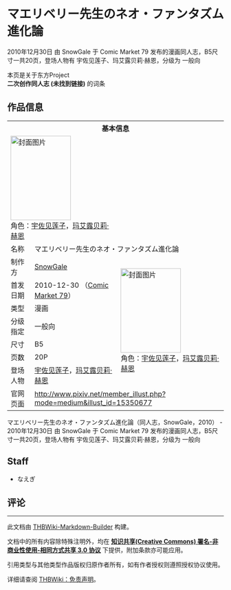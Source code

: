 # マエリベリー先生のネオ・ファンタズム進化論

<!-- source html: G:\repos\THBWiki-Markdown-Builder\THBWikiMarkdown\Temp\main\6\6f\ns0%3A%E3%83%9E%E3%82%A8%E3%83%AA%E3%83%99%E3%83%AA%E3%83%BC%E5%85%88%E7%94%9F%E3%81%AE%E3%83%8D%E3%82%AA%E3%83%BB%E3%83%95%E3%82%A1%E3%83%B3%E3%82%BF%E3%82%BA%E3%83%A0%E9%80%B2%E5%8C%96%E8%AB%96.html -->

2010年12月30日 由 SnowGale 于 Comic Market 79 发布的漫画同人志，B5尺寸一共20页，登场人物有 宇佐见莲子、玛艾露贝莉·赫恩，分级为 一般向

本页是关于东方Project  
 **二次创作同人志 (未找到链接)** 的词条
## 作品信息

<table><tbody><tr><th colspan="3">基本信息</th></tr><tr><td class="cover-artwork-mobile" colspan="2"><a href="./文件-マエリベリー先生のネオ・ファンタズム進化論封面.jpg.md" class="image" title="封面图片"><img alt="封面图片" src="https://upload.thwiki.cc/thumb/0/0a/%E3%83%9E%E3%82%A8%E3%83%AA%E3%83%99%E3%83%AA%E3%83%BC%E5%85%88%E7%94%9F%E3%81%AE%E3%83%8D%E3%82%AA%E3%83%BB%E3%83%95%E3%82%A1%E3%83%B3%E3%82%BF%E3%82%BA%E3%83%A0%E9%80%B2%E5%8C%96%E8%AB%96%E5%B0%81%E9%9D%A2.jpg/140px-%E3%83%9E%E3%82%A8%E3%83%AA%E3%83%99%E3%83%AA%E3%83%BC%E5%85%88%E7%94%9F%E3%81%AE%E3%83%8D%E3%82%AA%E3%83%BB%E3%83%95%E3%82%A1%E3%83%B3%E3%82%BF%E3%82%BA%E3%83%A0%E9%80%B2%E5%8C%96%E8%AB%96%E5%B0%81%E9%9D%A2.jpg" decoding="async" loading="lazy" width="140" height="196" srcset="https://upload.thwiki.cc/thumb/0/0a/%E3%83%9E%E3%82%A8%E3%83%AA%E3%83%99%E3%83%AA%E3%83%BC%E5%85%88%E7%94%9F%E3%81%AE%E3%83%8D%E3%82%AA%E3%83%BB%E3%83%95%E3%82%A1%E3%83%B3%E3%82%BF%E3%82%BA%E3%83%A0%E9%80%B2%E5%8C%96%E8%AB%96%E5%B0%81%E9%9D%A2.jpg/210px-%E3%83%9E%E3%82%A8%E3%83%AA%E3%83%99%E3%83%AA%E3%83%BC%E5%85%88%E7%94%9F%E3%81%AE%E3%83%8D%E3%82%AA%E3%83%BB%E3%83%95%E3%82%A1%E3%83%B3%E3%82%BF%E3%82%BA%E3%83%A0%E9%80%B2%E5%8C%96%E8%AB%96%E5%B0%81%E9%9D%A2.jpg 1.5x, https://upload.thwiki.cc/thumb/0/0a/%E3%83%9E%E3%82%A8%E3%83%AA%E3%83%99%E3%83%AA%E3%83%BC%E5%85%88%E7%94%9F%E3%81%AE%E3%83%8D%E3%82%AA%E3%83%BB%E3%83%95%E3%82%A1%E3%83%B3%E3%82%BF%E3%82%BA%E3%83%A0%E9%80%B2%E5%8C%96%E8%AB%96%E5%B0%81%E9%9D%A2.jpg/280px-%E3%83%9E%E3%82%A8%E3%83%AA%E3%83%99%E3%83%AA%E3%83%BC%E5%85%88%E7%94%9F%E3%81%AE%E3%83%8D%E3%82%AA%E3%83%BB%E3%83%95%E3%82%A1%E3%83%B3%E3%82%BF%E3%82%BA%E3%83%A0%E9%80%B2%E5%8C%96%E8%AB%96%E5%B0%81%E9%9D%A2.jpg 2x" data-file-width="650" data-file-height="909"></a><div class="cover-char">角色：<a href="./宇佐见莲子.md" title="宇佐见莲子">宇佐见莲子</a>，<a href="./玛艾露贝莉·赫恩.md" title="玛艾露贝莉·赫恩">玛艾露贝莉·赫恩</a></div></td>
</tr><tr><td class="label">名称</td><td colspan="2"> マエリベリー先生のネオ・ファンタズム進化論 </td></tr><tr><td class="label">制作方</td><td><a href="./SnowGale.md" title="SnowGale">SnowGale</a></td><td class="cover-artwork" rowspan="7" style="min-width:196px;"><a href="./文件-マエリベリー先生のネオ・ファンタズム進化論封面.jpg.md" class="image" title="封面图片"><img alt="封面图片" src="https://upload.thwiki.cc/thumb/0/0a/%E3%83%9E%E3%82%A8%E3%83%AA%E3%83%99%E3%83%AA%E3%83%BC%E5%85%88%E7%94%9F%E3%81%AE%E3%83%8D%E3%82%AA%E3%83%BB%E3%83%95%E3%82%A1%E3%83%B3%E3%82%BF%E3%82%BA%E3%83%A0%E9%80%B2%E5%8C%96%E8%AB%96%E5%B0%81%E9%9D%A2.jpg/140px-%E3%83%9E%E3%82%A8%E3%83%AA%E3%83%99%E3%83%AA%E3%83%BC%E5%85%88%E7%94%9F%E3%81%AE%E3%83%8D%E3%82%AA%E3%83%BB%E3%83%95%E3%82%A1%E3%83%B3%E3%82%BF%E3%82%BA%E3%83%A0%E9%80%B2%E5%8C%96%E8%AB%96%E5%B0%81%E9%9D%A2.jpg" decoding="async" loading="lazy" width="140" height="196" srcset="https://upload.thwiki.cc/thumb/0/0a/%E3%83%9E%E3%82%A8%E3%83%AA%E3%83%99%E3%83%AA%E3%83%BC%E5%85%88%E7%94%9F%E3%81%AE%E3%83%8D%E3%82%AA%E3%83%BB%E3%83%95%E3%82%A1%E3%83%B3%E3%82%BF%E3%82%BA%E3%83%A0%E9%80%B2%E5%8C%96%E8%AB%96%E5%B0%81%E9%9D%A2.jpg/210px-%E3%83%9E%E3%82%A8%E3%83%AA%E3%83%99%E3%83%AA%E3%83%BC%E5%85%88%E7%94%9F%E3%81%AE%E3%83%8D%E3%82%AA%E3%83%BB%E3%83%95%E3%82%A1%E3%83%B3%E3%82%BF%E3%82%BA%E3%83%A0%E9%80%B2%E5%8C%96%E8%AB%96%E5%B0%81%E9%9D%A2.jpg 1.5x, https://upload.thwiki.cc/thumb/0/0a/%E3%83%9E%E3%82%A8%E3%83%AA%E3%83%99%E3%83%AA%E3%83%BC%E5%85%88%E7%94%9F%E3%81%AE%E3%83%8D%E3%82%AA%E3%83%BB%E3%83%95%E3%82%A1%E3%83%B3%E3%82%BF%E3%82%BA%E3%83%A0%E9%80%B2%E5%8C%96%E8%AB%96%E5%B0%81%E9%9D%A2.jpg/280px-%E3%83%9E%E3%82%A8%E3%83%AA%E3%83%99%E3%83%AA%E3%83%BC%E5%85%88%E7%94%9F%E3%81%AE%E3%83%8D%E3%82%AA%E3%83%BB%E3%83%95%E3%82%A1%E3%83%B3%E3%82%BF%E3%82%BA%E3%83%A0%E9%80%B2%E5%8C%96%E8%AB%96%E5%B0%81%E9%9D%A2.jpg 2x" data-file-width="650" data-file-height="909"></a><div class="cover-char">角色：<a href="./宇佐见莲子.md" title="宇佐见莲子">宇佐见莲子</a>，<a href="./玛艾露贝莉·赫恩.md" title="玛艾露贝莉·赫恩">玛艾露贝莉·赫恩</a></div></td>
</tr><tr><td class="label">首发日期</td><td>2010-12-30&#160;（<a href="/展会作品列表?e=Comic+Market%2379">Comic Market 79</a>）</td></tr><tr><td class="label">类型</td><td>漫画</td></tr><tr><td class="label">分级指定</td><td>一般向</td></tr><tr><td class="label">尺寸</td><td>B5</td></tr><tr><td class="label">页数</td><td>20P</td></tr><tr><td class="label">登场人物</td><td><a href="./宇佐见莲子.md" title="宇佐见莲子">宇佐见莲子</a>，<a href="./玛艾露贝莉·赫恩.md" title="玛艾露贝莉·赫恩">玛艾露贝莉·赫恩</a></td></tr>
<tr><td class="label">官网页面</td><td colspan="2"><a rel="nofollow" class="external free" href="http://www.pixiv.net/member_illust.php?mode=medium&amp;illust_id=15350677">http://www.pixiv.net/member_illust.php?mode=medium&amp;illust_id=15350677</a></td></tr></tbody></table>

マエリベリー先生のネオ・ファンタズム進化論（同人志，SnowGale，2010） - 2010年12月30日 由 SnowGale 于 Comic Market 79 发布的漫画同人志，B5尺寸一共20页，登场人物有 宇佐见莲子、玛艾露贝莉·赫恩，分级为 一般向
## Staff
- なえぎ

## 评论




---

此文档由 [THBWiki-Markdown-Builder](https://github.com/Delsin-Yu/THBWiki-Markdown-Builder) 构建。

文档中的所有内容除特殊注明外，均在 [**知识共享(Creative Commons) 署名-非商业性使用-相同方式共享 3.0 协议**](https://creativecommons.org/licenses/by-sa/3.0/deed.zh-hans) 下提供，附加条款亦可能应用。

引用类型与其他类型作品版权归原作者所有，如有作者授权则遵照授权协议使用。

详细请查阅 [THBWiki：免责声明](https://thbwiki.cc/THBWiki:%E5%85%8D%E8%B4%A3%E5%A3%B0%E6%98%8E)。

